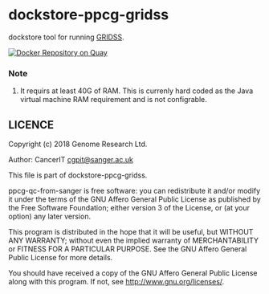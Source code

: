 # dockstore-ppcg-gridss

dockstore tool for running [GRIDSS](https://github.com/PapenfussLab/gridss).

[![Docker Repository on Quay](https://quay.io/repository/wtsicgp/dockstore-ppcg-gridss/status "Docker Repository on Quay")](https://quay.io/repository/wtsicgp/dockstore-ppcg-gridss)

### Note

1. It requirs at least 40G of RAM. This is currenly hard coded as the Java virtual machine RAM requirement and is not configrable.

## LICENCE

Copyright (c) 2018 Genome Research Ltd.

Author: CancerIT <cgpit@sanger.ac.uk>

This file is part of dockstore-ppcg-gridss.

ppcg-qc-from-sanger is free software: you can redistribute it and/or modify it under
the terms of the GNU Affero General Public License as published by the Free
Software Foundation; either version 3 of the License, or (at your option) any
later version.

This program is distributed in the hope that it will be useful, but WITHOUT
ANY WARRANTY; without even the implied warranty of MERCHANTABILITY or FITNESS
FOR A PARTICULAR PURPOSE. See the GNU Affero General Public License for more
details.

You should have received a copy of the GNU Affero General Public License
along with this program. If not, see <http://www.gnu.org/licenses/>.

